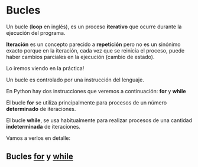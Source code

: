 # Bucles

Un bucle (**loop** en inglés), es un proceso **iterativo** que ocurre durante la ejecución del programa.

**Iteración** es un concepto parecido a **repetición** pero no es un sinónimo exacto porque en la iteración, cada vez que se reinicia el proceso, puede haber cambios parciales en la ejecución (cambio de estado).

Lo iremos viendo en la práctica! 

Un bucle es controlado por una instrucción del lenguaje. 

En Python hay dos instrucciones que veremos a continuación: **for** y **while**

El bucle **for** se utiliza principalmente para procesos de un número **determinado** de iteraciones.

El bucle **while**, se usa habitualmente para realizar procesos de una cantidad **indeterminada** de iteraciones.

Vamos a verlos en detalle:

## Bucles [for](for.md) y [while](while.md)

